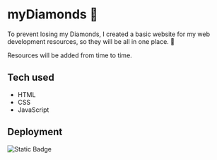 # myDiamonds 💎

To prevent losing my Diamonds, I created a basic website for my web development resources, so they will be all in one place. 💎 

Resources will be added from time to time.

## Tech used

- HTML
- CSS
- JavaScript

## Deployment

![Static Badge](https://img.shields.io/badge/render-success-green.svg)
